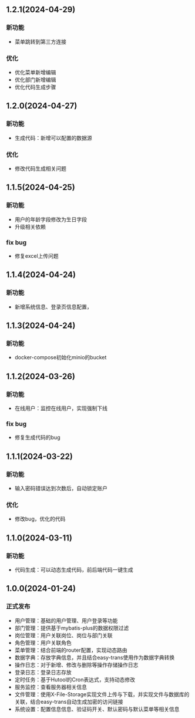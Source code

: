 
## 1.2.1(2024-04-29)

### 新功能
- 菜单跳转到第三方连接

### 优化
- 优化菜单新增编辑
- 优化部门新增编辑
- 优化代码生成步骤

## 1.2.0(2024-04-27)

### 新功能
- 生成代码：新增可以配置的数据源

### 优化
- 修改代码生成相关问题

## 1.1.5(2024-04-25)

### 新功能
- 用户的年龄字段修改为生日字段
- 升级相关依赖

### fix bug
- 修复excel上传问题

## 1.1.4(2024-04-24)

### 新功能
- 新增系统信息、登录页信息配置，

## 1.1.3(2024-04-24)

### 新功能
- docker-compose初始化minio的bucket

## 1.1.2(2024-03-26)

### 新功能
- 在线用户：监控在线用户，实现强制下线

### fix bug
- 修复生成代码的bug

## 1.1.1(2024-03-22)

### 新功能
- 输入密码错误达到次数后，自动锁定账户

### 优化
- 修改bug，优化的代码

## 1.1.0(2024-03-11)

### 新功能
- 代码生成：可以动态生成代码，前后端代码一键生成

## 1.0.0(2024-01-24)

### 正式发布
- 用户管理：基础的用户管理、用户登录等功能
- 部门管理：提供基于mybatis-plus的数据权限过滤
- 岗位管理：用户关联岗位、岗位与部门关联
- 角色管理：用户关联角色
- 菜单管理：结合前端的router配置，实现动态路由
- 数据字典：存放字典信息，并且结合easy-trans使用作为数据字典转换
- 操作日志：对于新增、修改与删除等操作存储操作日志
- 登录日志：登录日志存放
- 定时任务：基于Hutool的Cron表达式，支持动态修改
- 服务监控：查看服务器相关信息
- 文件管理：使用X-File-Storage实现文件上传与下载，并实现文件与数据库的关联，结合easy-trans自动生成加密的访问链接
- 系统设置：配置信息信息、验证码开关、默认密码与默认菜单等相关信息